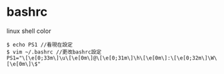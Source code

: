# bashrc

linux shell color

```
$ echo PS1 //看現在設定
$ vim ~/.bashrc //更改bashrc設定
PS1="\[\e[0;33m\]\u\[\e[0m\]@\[\e[0;31m\]\h\[\e[0m\]:\[\e[0;32m\]\W\[\e[0m\]\$"
```
